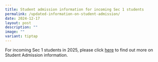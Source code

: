```yaml
---
title: Student admission information for incoming Sec 1 students
permalink: /updated-information-on-student-admission/
date: 2024-12-17
layout: post
description: ""
image: ""
variant: tiptap
---
```

<p>For incoming Sec 1 students in 2025, please click <a href="https://www.crestsec.edu.sg/i-am-a/p6-student-parent/student-admission-info/" rel="noopener nofollow" target="_blank">here</a> to
find out more on Student Admission information.</p>